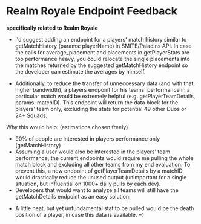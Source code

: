 
# Realm Royale Endpoint Feedback
**specifically related to Realm Royale**

* I'd suggest adding an endpoint for a players' match history similar to getMatchHistory (params: playerName) in SMITE/Paladins API. In case the calls for average_placement and placements in getPlayerStats are too performance heavy, you could relocate the single placements into the matches returned by the suggested getMatchHistory endpoint so the developer can estimate the averages by himself.

* Additionally, to reduce the transfer of unneccessary data (and with that, higher bandwidth), a players endpoint for his teams' performance in a particular match would be extremely helpful (e.g. getPlayerTeamDetails, params: matchID). This endpoint will return the data block for the players' team only, excluding the stats for potential 49 other Duos or 24+ Squads.

Why this would help: (estimations chosen freely)
- 90% of people are interested in players performance only (getMatchHistory)
- Assuming a user would also be interested in the players' team performance, the current endpoints would require me pulling the whole match block and excluding all other teams from my end evaluation. To prevent this, a new endpoint of getPlayerTeamDetails by a matchID would drastically reduce the unused output (unimportant for a single situation, but influential on 1000+ daily pulls by each dev).
- Developers that would want to analyze all teams will still have the getMatchDetails endpoint as an easy solution.


* A little neat, but yet unfundamental stat to be pulled would be the death position of a player, in case this data is available. =)
